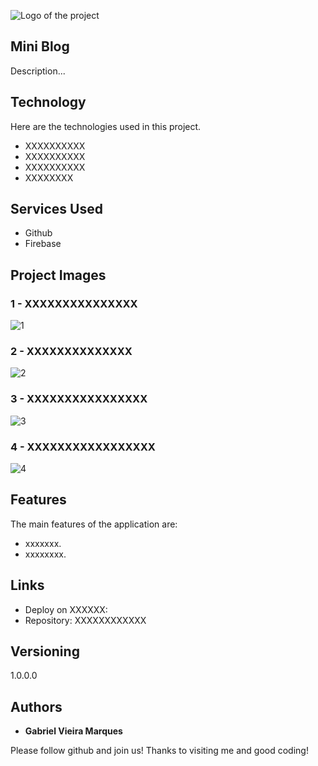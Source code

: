 ![Logo of the project](https://user-images.githubusercontent.com/107372647/228012439-92acc8e3-1af9-4b55-a49b-19510895bd64.jpg)


## Mini Blog
Description...


## Technology 

Here are the technologies used in this project.

* XXXXXXXXXX
* XXXXXXXXXX
* XXXXXXXXXX
* XXXXXXXX

## Services Used

* Github
* Firebase

## Project Images

### 1 - XXXXXXXXXXXXXXX

![1](https://user-images.githubusercontent.com/107372647/228012439-92acc8e3-1af9-4b55-a49b-19510895bd64.jpg)

### 2 - XXXXXXXXXXXXXX

![2](https://user-images.githubusercontent.com/107372647/228012439-92acc8e3-1af9-4b55-a49b-19510895bd64.jpg)

### 3 - XXXXXXXXXXXXXXXX

![3](https://user-images.githubusercontent.com/107372647/228012439-92acc8e3-1af9-4b55-a49b-19510895bd64.jpg)

### 4 - XXXXXXXXXXXXXXXXX

![4](https://user-images.githubusercontent.com/107372647/228012439-92acc8e3-1af9-4b55-a49b-19510895bd64.jpg)

## Features

The main features of the application are:
 - xxxxxxx.
 - xxxxxxxx.


## Links
  - Deploy on XXXXXX:
  - Repository: XXXXXXXXXXXX

  ## Versioning

  1.0.0.0


  ## Authors

  * **Gabriel Vieira Marques** 

  Please follow github and join us!
  Thanks to visiting me and good coding!

